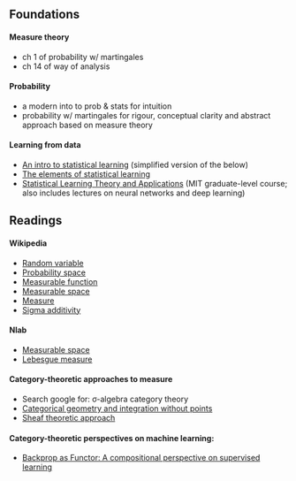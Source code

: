 Foundations
-----------

#### Measure theory
* ch 1 of probability w/ martingales
* ch 14 of way of analysis 

#### Probability
* a modern into to prob & stats for intuition
* probability w/ martingales for rigour, conceptual clarity and abstract
  approach based on measure theory 

#### Learning from data
* [An intro to statistical learning](http://www-bcf.usc.edu/~gareth/ISL/)
  (simplified version of the below)
* [The elements of statistical learning](https://web.stanford.edu/~hastie/ElemStatLearn/)
* [Statistical Learning Theory and Applications](http://www.mit.edu/~9.520/fall18/)
  (MIT graduate-level course; also includes lectures on neural networks and
  deep learning)


Readings
--------

#### Wikipedia
* [Random variable](https://en.wikipedia.org/wiki/Random_variable)
* [Probability space](https://en.wikipedia.org/wiki/Probability_space)
* [Measurable function](https://en.wikipedia.org/wiki/Measurable_function)
* [Measurable space](https://en.wikipedia.org/wiki/Measurable_space)
* [Measure](https://en.wikipedia.org/wiki/Measure_(mathematics))
* [Sigma additivity](https://en.wikipedia.org/wiki/Sigma_additivity)

#### Nlab
* [Measurable space](https://ncatlab.org/nlab/show/measurable+space)
* [Lebesgue measure](https://ncatlab.org/nlab/show/Lebesgue+measure)

#### Category-theoretic approaches to measure
* Search google for: σ-algebra category theory
* [Categorical geometry and integration without points](https://arxiv.org/abs/1101.3762)
* [Sheaf theoretic approach](https://andrew.cmu.edu/user/awodey/students/jackson.pdf)

#### Category-theoretic perspectives on machine learning:
* [Backprop as Functor: A compositional perspective on supervised
  learning](https://arxiv.org/abs/1711.10455)

